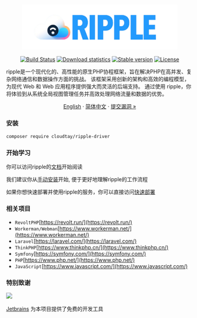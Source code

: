 <p align="center">
<img src="https://raw.githubusercontent.com/cloudtay/ripple/refs/heads/main/assets/images/logo.png" width="420" alt="Logo">
</p>
<p align="center">
<a href="#"><img src="https://img.shields.io/badge/PHP-%3E%3D%208.3-blue" alt="Build Status"></a>
<a href="https://packagist.org/packages/cloudtay/ripple"><img src="https://img.shields.io/packagist/dt/cloudtay/ripple" alt="Download statistics"></a>
<a href="https://packagist.org/packages/cloudtay/ripple"><img src="https://img.shields.io/packagist/v/cloudtay/ripple" alt="Stable version"></a>
<a href="https://packagist.org/packages/cloudtay/ripple"><img src="https://img.shields.io/packagist/l/cloudtay/ripple" alt="License"></a>
</p>
<p>
ripple是一个现代化的、高性能的原生PHP协程框架，旨在解决PHP在高并发、复杂网络通信和数据操作方面的挑战。
该框架采用创新的架构和高效的编程模型，为现代 Web 和 Web 应用程序提供强大而灵活的后端支持。
通过使用 ripple，你将体验到从系统全局视图管理任务并高效处理网络流量和数据的优势。 </p>
<p align="center">
    <a href="https://github.com/cloudtay/ripple/blob/main/README.en.md">English</a>
    ·
    <a href="https://github.com/cloudtay/ripple/blob/main/README.md">简体中文</a>
    ·
    <a href="https://github.com/cloudtay/ripple/issues">提交漏洞 »</a>
</p>

### 安装

````bash
composer require cloudtay/ripple-driver
````

### 开始学习

你可以访问ripple的[文档](https://ripple.cloudtay.com/)开始阅读

我们建议你从[手动安装](https://ripple.cloudtay.com/docs/install/professional)开始, 便于更好地理解ripple的工作流程

如果你想快速部署并使用ripple的服务，你可以直接访问[快速部署](https://ripple.cloudtay.com/docs/install/server)

### 相关项目

- `RevoltPHP`[https://revolt.run/](https://revolt.run/)
- `Workerman/Webman`[https://www.workerman.net/](https://www.workerman.net/)
- `Laravel`[https://laravel.com/](https://laravel.com/)
- `ThinkPHP`[https://www.thinkphp.cn/](https://www.thinkphp.cn/)
- `Symfony`[https://symfony.com/](https://symfony.com/)
- `PHP`[https://www.php.net/](https://www.php.net/)
- `JavaScript`[https://www.javascript.com/](https://www.javascript.com/)

### 特别致谢

<a href="https://www.jetbrains.com/?from=ripple" target="__blank">
    <img src="https://www.jetbrains.com/company/brand/img/jetbrains_logo.png" width="200">
</a>

[Jetbrains](https://www.jetbrains.com/?from=ripple) 为本项目提供了免费的开发工具
